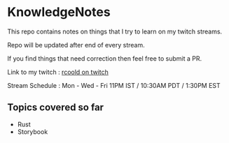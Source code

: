 # KnowledgeNotes

This repo contains notes on things that I try to learn on my twitch streams.

Repo will be updated after end of every stream.

If you find things that need correction then feel free to submit a PR.

Link to my twitch : [rcoold on twitch](https://www.twitch.tv/rcoold)

Stream Schedule : Mon - Wed - Fri 11PM IST / 10:30AM PDT / 1:30PM EST

## Topics covered so far

- Rust
- Storybook
